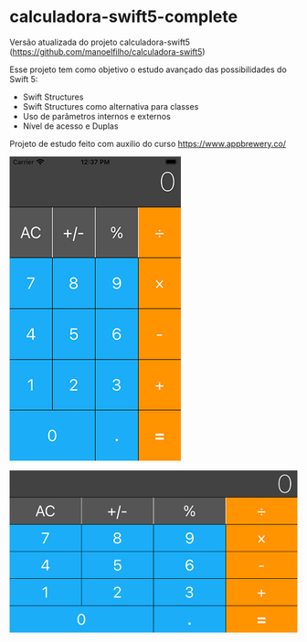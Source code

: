 # calculadora-swift5-complete

Versão atualizada do projeto calculadora-swift5 (https://github.com/manoelfilho/calculadora-swift5)

Esse projeto tem como objetivo o estudo avançado das possibilidades do Swift 5:

 - Swift Structures 
 - Swift Structures como alternativa para classes 
 - Uso de parâmetros internos e externos
 - Nível de acesso e Duplas
 
 Projeto de estudo feito com auxilio do curso https://www.appbrewery.co/

![enter image description here](https://github.com/manoelfilho/calculadora-swift5-complete/blob/master/vertical_calculatorpng.png)

![enter image description here](https://github.com/manoelfilho/calculadora-swift5-complete/blob/master/horizontal_calculator.png)
